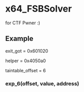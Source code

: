 # x64_FSBSolver
for CTF Pwner :)

## Example
exit_got = 0x601020

helper = 0x4050a0

taintable_offset = 6

### exp_6(offset, value, address)





